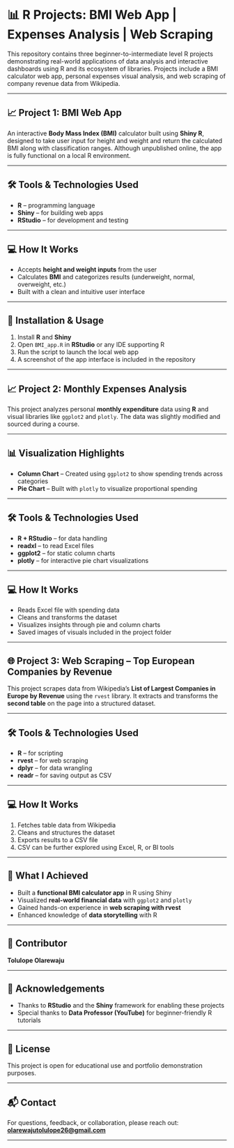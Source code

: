 # 📊 R Projects: BMI Web App | Expenses Analysis | Web Scraping  
This repository contains three beginner-to-intermediate level R projects demonstrating real-world applications of data analysis and interactive dashboards using R and its ecosystem of libraries. Projects include a BMI calculator web app, personal expenses visual analysis, and web scraping of company revenue data from Wikipedia.

---

## 📈 Project 1: BMI Web App  

An interactive **Body Mass Index (BMI)** calculator built using **Shiny R**, designed to take user input for height and weight and return the calculated BMI along with classification ranges. Although unpublished online, the app is fully functional on a local R environment.

---

## 🛠 Tools & Technologies Used  
- **R** – programming language  
- **Shiny** – for building web apps  
- **RStudio** – for development and testing  

---

## 💻 How It Works  
- Accepts **height and weight inputs** from the user  
- Calculates **BMI** and categorizes results (underweight, normal, overweight, etc.)  
- Built with a clean and intuitive user interface  

---

## 🔧 Installation & Usage  
1. Install **R** and **Shiny**  
2. Open `BMI_app.R` in **RStudio** or any IDE supporting R  
3. Run the script to launch the local web app  
4. A screenshot of the app interface is included in the repository  

---

## 📈 Project 2: Monthly Expenses Analysis  

This project analyzes personal **monthly expenditure** data using **R** and visual libraries like `ggplot2` and `plotly`. The data was slightly modified and sourced during a course.

---

## 📊 Visualization Highlights  
- **Column Chart** – Created using `ggplot2` to show spending trends across categories  
- **Pie Chart** – Built with `plotly` to visualize proportional spending  

---

## 🛠 Tools & Technologies Used  
- **R + RStudio** – for data handling  
- **readxl** – to read Excel files  
- **ggplot2** – for static column charts  
- **plotly** – for interactive pie chart visualizations  

---

## 💻 How It Works  
- Reads Excel file with spending data  
- Cleans and transforms the dataset  
- Visualizes insights through pie and column charts  
- Saved images of visuals included in the project folder  

---

## 🌐 Project 3: Web Scraping – Top European Companies by Revenue  

This project scrapes data from Wikipedia’s **List of Largest Companies in Europe by Revenue** using the `rvest` library. It extracts and transforms the **second table** on the page into a structured dataset.

---

## 🛠 Tools & Technologies Used  
- **R** – for scripting  
- **rvest** – for web scraping  
- **dplyr** – for data wrangling  
- **readr** – for saving output as CSV  

---

## 💻 How It Works  
1. Fetches table data from Wikipedia  
2. Cleans and structures the dataset  
3. Exports results to a CSV file  
4. CSV can be further explored using Excel, R, or BI tools  

---

## 🚀 What I Achieved  
- Built a **functional BMI calculator app** in R using Shiny  
- Visualized **real-world financial data** with `ggplot2` and `plotly`  
- Gained hands-on experience in **web scraping with rvest**  
- Enhanced knowledge of **data storytelling** with R  

---

## 👤 Contributor  
**Tolulope Olarewaju**

---

## 🙏 Acknowledgements  
- Thanks to **RStudio** and the **Shiny** framework for enabling these projects  
- Special thanks to **Data Professor (YouTube)** for beginner-friendly R tutorials  

---

## 📜 License  
This project is open for educational use and portfolio demonstration purposes.  

---

## 📬 Contact  
For questions, feedback, or collaboration, please reach out: **olarewajutolulope26@gmail.com**

---
